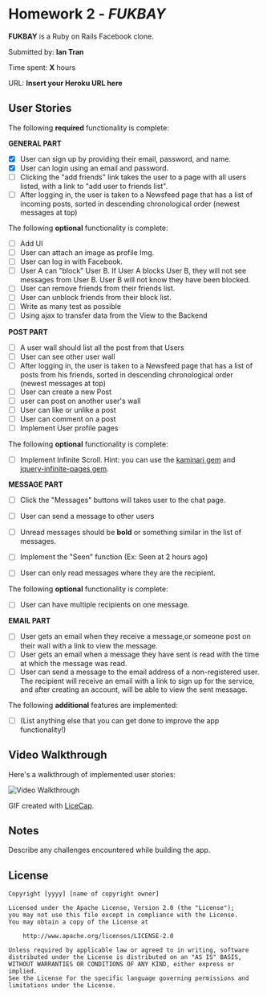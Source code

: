 # Homework 2 - *FUKBAY*

**FUKBAY** is a Ruby on Rails Facebook clone.

Submitted by: **Ian Tran**

Time spent: **X** hours

URL: **Insert your Heroku URL here**

## User Stories

The following **required** functionality is complete:


**GENERAL PART**
* [x] User can sign up by providing their email, password, and name. 
* [x] User can login using an email and password. 
* [ ] Clicking the "add friends" link takes the user to a page with all users listed, with a link to "add user to friends list". 
* [ ] After logging in, the user is taken to a Newsfeed page that has a list of incoming posts, sorted in descending chronological order (newest messages at top)

The following **optional** functionality is complete:
* [ ] Add UI
* [ ] User can attach an image as profile Img.
* [ ] User can log in with Facebook. 
* [ ] User A can "block" User B. If User A blocks User B, they will not see messages from User B. User B will not know they have been blocked.
* [ ] User can remove friends from their friends list.
* [ ] User can unblock friends from their block list.
* [ ] Write as many test as possible
* [ ] Using ajax to transfer data from the View to the Backend

**POST PART**

* [ ] A user wall should list all the post from that Users
* [ ] User can see other user wall
* [ ] After logging in, the user is taken to a Newsfeed page that has a list of posts from his friends, sorted in descending chronological order (newest messages at top)
* [ ] User can create a new Post
* [ ] user can post on another user's wall 
* [ ] User can like or unlike a post
* [ ] User can comment on a post
* [ ] Implement User profile pages

The following **optional** functionality is complete:


* [ ] Implement Infinite Scroll. Hint: you can use the [kaminari gem](https://github.com/amatsuda/kaminari) and [jquery-infinite-pages gem](https://github.com/magoosh/jquery-infinite-pages).


**MESSAGE PART**
* [ ] Click the "Messages" buttons will takes user to the chat page.
* [ ] User can send a message to other users
* [ ] Unread messages should be **bold** or something similar in the list of messages. 
* [ ] Implement the "Seen" function (Ex: Seen at 2 hours ago)
* [ ] User can only read messages where they are the recipient.


The following **optional** functionality is complete:
* [ ] User can have multiple recipients on one message. 


**EMAIL PART**


* [ ] User gets an email when they receive a message,or someone post on their wall with a link to view the message.
* [ ] User gets an email when a message they have sent is read with the time at which the message was read.
* [ ] User can send a message to the email address of a non-registered user. The recipient will receive an email with a link to sign up for the service, and after creating an account, will be able to view the sent message. 

The following **additional** features are implemented:

- [ ] (List anything else that you can get done to improve the app functionality!)

## Video Walkthrough 

Here's a walkthrough of implemented user stories:

![Video Walkthrough](relative-path-to-your-gif-file-on-github-or-absolute-path-to-file-on-imgur-or-youtube)

GIF created with [LiceCap](http://www.cockos.com/licecap/).

## Notes

Describe any challenges encountered while building the app.

## License

    Copyright [yyyy] [name of copyright owner]

    Licensed under the Apache License, Version 2.0 (the "License");
    you may not use this file except in compliance with the License.
    You may obtain a copy of the License at

        http://www.apache.org/licenses/LICENSE-2.0

    Unless required by applicable law or agreed to in writing, software
    distributed under the License is distributed on an "AS IS" BASIS,
    WITHOUT WARRANTIES OR CONDITIONS OF ANY KIND, either express or implied.
    See the License for the specific language governing permissions and
    limitations under the License.